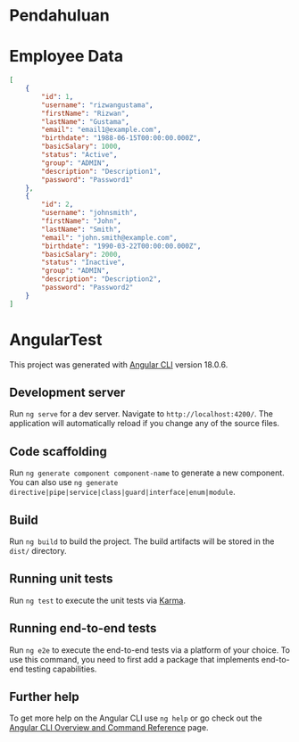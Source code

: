 # Pendahuluan

# Employee Data

```json
[
    {
        "id": 1,
        "username": "rizwangustama",
        "firstName": "Rizwan",
        "lastName": "Gustama",
        "email": "email1@example.com",
        "birthdate": "1988-06-15T00:00:00.000Z",
        "basicSalary": 1000,
        "status": "Active",
        "group": "ADMIN",
        "description": "Description1",
        "password": "Password1"
    },
    {
        "id": 2,
        "username": "johnsmith",
        "firstName": "John",
        "lastName": "Smith",
        "email": "john.smith@example.com",
        "birthdate": "1990-03-22T00:00:00.000Z",
        "basicSalary": 2000,
        "status": "Inactive",
        "group": "ADMIN",
        "description": "Description2",
        "password": "Password2"
    }
]
```

# AngularTest

This project was generated with [Angular CLI](https://github.com/angular/angular-cli) version 18.0.6.

## Development server

Run `ng serve` for a dev server. Navigate to `http://localhost:4200/`. The application will automatically reload if you change any of the source files.

## Code scaffolding

Run `ng generate component component-name` to generate a new component. You can also use `ng generate directive|pipe|service|class|guard|interface|enum|module`.

## Build

Run `ng build` to build the project. The build artifacts will be stored in the `dist/` directory.

## Running unit tests

Run `ng test` to execute the unit tests via [Karma](https://karma-runner.github.io).

## Running end-to-end tests

Run `ng e2e` to execute the end-to-end tests via a platform of your choice. To use this command, you need to first add a package that implements end-to-end testing capabilities.

## Further help

To get more help on the Angular CLI use `ng help` or go check out the [Angular CLI Overview and Command Reference](https://angular.dev/tools/cli) page.
